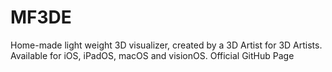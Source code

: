 # MF3DE
Home-made light weight 3D visualizer, created by a 3D Artist for 3D Artists. Available for iOS, iPadOS, macOS and visionOS.  Official GitHub Page
